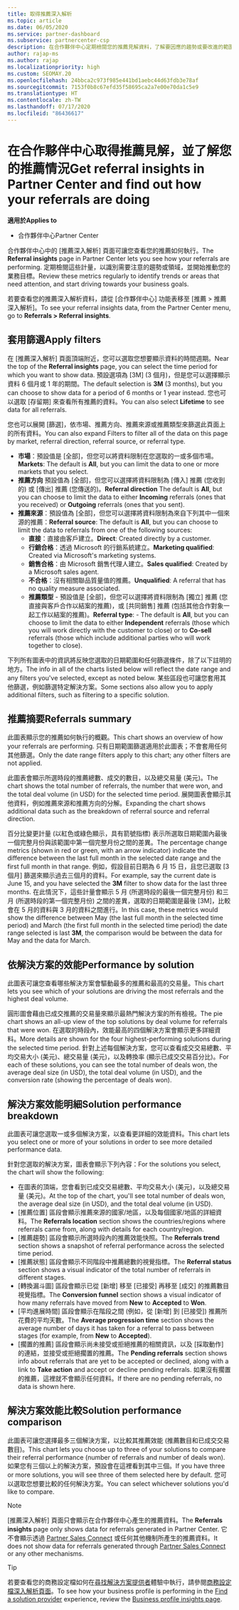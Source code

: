 ```yaml
---
title: 取得推薦深入解析
ms.topic: article
ms.date: 06/05/2020
ms.service: partner-dashboard
ms.subservice: partnercenter-csp
description: 在合作夥伴中心定期檢閱您的推薦見解資料，了解要因應的趨勢或要改進的範圍，以助您達成業務目標。
author: rajap-ms
ms.author: rajap
ms.localizationpriority: high
ms.custom: SEOMAY.20
ms.openlocfilehash: 24bbca2c973f985e441bd1aebc44d63fdb3e78af
ms.sourcegitcommit: 7153f0b8c67efd35f58695ca2a7e00e70da1c5e9
ms.translationtype: HT
ms.contentlocale: zh-TW
ms.lasthandoff: 07/17/2020
ms.locfileid: "86436617"
---
```

# <a name="get-referral-insights-in-partner-center-and-find-out-how-your-referrals-are-doing"></a><span data-ttu-id="e9242-103">在合作夥伴中心取得推薦見解，並了解您的推薦情況</span><span class="sxs-lookup"><span data-stu-id="e9242-103">Get referral insights in Partner Center and find out how your referrals are doing</span></span>

<span data-ttu-id="e9242-104">**適用於**</span><span class="sxs-lookup"><span data-stu-id="e9242-104">**Applies to**</span></span>

- <span data-ttu-id="e9242-105">合作夥伴中心</span><span class="sxs-lookup"><span data-stu-id="e9242-105">Partner Center</span></span>

<span data-ttu-id="e9242-106">合作夥伴中心中的 [推薦深入解析] 頁面可讓您查看您的推薦如何執行。</span><span class="sxs-lookup"><span data-stu-id="e9242-106">The **Referral insights** page in Partner Center lets you see how your referrals are performing.</span></span> <span data-ttu-id="e9242-107">定期檢閱這些計量，以識別需要注意的趨勢或領域，並開始推動您的業務目標。</span><span class="sxs-lookup"><span data-stu-id="e9242-107">Review these metrics regularly to identify trends or areas that need attention, and start driving towards your business goals.</span></span>

<span data-ttu-id="e9242-108">若要查看您的推薦深入解析資料，請從 [合作夥伴中心] 功能表移至 [推薦 > 推薦深入解析]。</span><span class="sxs-lookup"><span data-stu-id="e9242-108">To see your referral insights data, from the Partner Center menu, go to **Referrals > Referral insights**.</span></span>

## <a name="apply-filters"></a><span data-ttu-id="e9242-109">套用篩選</span><span class="sxs-lookup"><span data-stu-id="e9242-109">Apply filters</span></span>

<span data-ttu-id="e9242-110">在 [推薦深入解析] 頁面頂端附近，您可以選取您想要顯示資料的時間週期。</span><span class="sxs-lookup"><span data-stu-id="e9242-110">Near the top of the **Referral insights** page, you can select the time period for which you want to show data.</span></span> <span data-ttu-id="e9242-111">預設選項為 [3M] (3 個月)，但是您可以選擇顯示資料 6 個月或 1 年的期間。</span><span class="sxs-lookup"><span data-stu-id="e9242-111">The default selection is **3M** (3 months), but you can choose to show data for a period of 6 months or 1 year instead.</span></span> <span data-ttu-id="e9242-112">您也可以選取 [存留期] 來查看所有推薦的資料。</span><span class="sxs-lookup"><span data-stu-id="e9242-112">You can also select **Lifetime** to see data for all referrals.</span></span>

<span data-ttu-id="e9242-113">您也可以展開 [篩選]，依市場、推薦方向、推薦來源或推薦類型來篩選此頁面上的所有資料。</span><span class="sxs-lookup"><span data-stu-id="e9242-113">You can also expand Filters to filter all of the data on this page by market, referral direction, referral source, or referral type.</span></span>
- <span data-ttu-id="e9242-114">**市場**：預設值是 [全部]，但您可以將資料限制在您選取的一或多個市場。</span><span class="sxs-lookup"><span data-stu-id="e9242-114">**Markets**: The default is **All**, but you can limit the data to one or more markets that you select.</span></span>
- <span data-ttu-id="e9242-115">**推薦方向** 預設值為 [全部]，但您可以選擇將資料限制為 [傳入] 推薦 (您收到的) 或 [傳出] 推薦 (您傳送的)。</span><span class="sxs-lookup"><span data-stu-id="e9242-115">**Referral direction** The default is **All**, but you can choose to limit the data to either **Incoming** referrals (ones that you received) or **Outgoing** referrals (ones that you sent).</span></span>
- <span data-ttu-id="e9242-116">**推薦來源**：預設值為 [全部]，但您可以選擇將資料限制為來自下列其中一個來源的推薦：</span><span class="sxs-lookup"><span data-stu-id="e9242-116">**Referral source**: The default is **All**, but you can choose to limit the data to referrals from one of the following sources:</span></span>
  - <span data-ttu-id="e9242-117">**直接**：直接由客戶建立。</span><span class="sxs-lookup"><span data-stu-id="e9242-117">**Direct**: Created directly by a customer.</span></span>
  - <span data-ttu-id="e9242-118">**行銷合格**：透過 Microsoft 的行銷系統建立。</span><span class="sxs-lookup"><span data-stu-id="e9242-118">**Marketing qualified**: Created via Microsoft's marketing systems.</span></span>
  - <span data-ttu-id="e9242-119">**銷售合格**：由 Microsoft 銷售代理人建立。</span><span class="sxs-lookup"><span data-stu-id="e9242-119">**Sales qualified**: Created by a Microsoft sales agent.</span></span>
  - <span data-ttu-id="e9242-120">**不合格**：沒有相關聯品質量值的推薦。</span><span class="sxs-lookup"><span data-stu-id="e9242-120">**Unqualified**: A referral that has no quality measure associated.</span></span>
  - <span data-ttu-id="e9242-121">**推薦類型** - 預設值是 [全部]，但您可以選擇將資料限制為 [獨立] 推薦 (您直接與客戶合作以結案的推薦)，或 [共同銷售] 推薦 (包括其他合作對象一起工作以結案的推薦)。</span><span class="sxs-lookup"><span data-stu-id="e9242-121">**Referral type**:  - The default is **All**, but you can choose to limit the data to either **Independent** referrals (those which you will work directly with the customer to close) or to **Co-sell** referrals (those which include additional parties who will work together to close).</span></span>

<span data-ttu-id="e9242-122">下列所有圖表中的資訊將反映您選取的日期範圍和任何篩選條件，除了以下註明的地方。</span><span class="sxs-lookup"><span data-stu-id="e9242-122">The info in all of the charts listed below will reflect the date range and any filters you've selected, except as noted below.</span></span> <span data-ttu-id="e9242-123">某些區段也可讓您套用其他篩選，例如篩選特定解決方案。</span><span class="sxs-lookup"><span data-stu-id="e9242-123">Some sections also allow you to apply additional filters, such as filtering to a specific solution.</span></span>

## <a name="referrals-summary"></a><span data-ttu-id="e9242-124">推薦摘要</span><span class="sxs-lookup"><span data-stu-id="e9242-124">Referrals summary</span></span>

<span data-ttu-id="e9242-125">此圖表顯示您的推薦如何執行的概觀。</span><span class="sxs-lookup"><span data-stu-id="e9242-125">This chart shows an overview of how your referrals are performing.</span></span> <span data-ttu-id="e9242-126">只有日期範圍篩選適用於此圖表；不會套用任何其他篩選。</span><span class="sxs-lookup"><span data-stu-id="e9242-126">Only the date range filters apply to this chart; any other filters are not applied.</span></span> 

<span data-ttu-id="e9242-127">此圖表會顯示所選時段的推薦總數、成交的數目，以及總交易量 (美元)。</span><span class="sxs-lookup"><span data-stu-id="e9242-127">The chart shows the total number of referrals, the number that were won, and the total deal volume (in USD) for the selected time period.</span></span> <span data-ttu-id="e9242-128">展開圖表會顯示其他資料，例如推薦來源和推薦方向的分解。</span><span class="sxs-lookup"><span data-stu-id="e9242-128">Expanding the chart shows additional data such as the breakdown of referral source and referral direction.</span></span> 

<span data-ttu-id="e9242-129">百分比變更計量 (以紅色或綠色顯示，具有箭號指標) 表示所選取日期範圍內最後一個完整月份與該範圍中第一個完整月份之間的差異。</span><span class="sxs-lookup"><span data-stu-id="e9242-129">The percentage change metrics (shown in red or green, with an arrow indicator) indicate the difference between the last full month in the selected date range and the first full month in that range.</span></span> <span data-ttu-id="e9242-130">例如，假設目前日期為 6 月 15 日，且您已選取 [3 個月] 篩選來顯示過去三個月的資料。</span><span class="sxs-lookup"><span data-stu-id="e9242-130">For example, say the current date is June 15, and you have selected the **3M** filter to show data for the last three months.</span></span> <span data-ttu-id="e9242-131">在此情況下，這些計量會顯示 5 月 (所選時段的最後一個完整月份) 和三月 (所選時段的第一個完整月份) 之間的差異，選取的日期範圍是最後 [3M]，比較會在 5 月的資料與 3 月的資料之間進行。</span><span class="sxs-lookup"><span data-stu-id="e9242-131">In this case, these metrics would show the difference between May (the last full month in the selected time period) and March (the first full month in the selected time period) the date range selected is last **3M**, the comparison would be between the data for May and the data for March.</span></span>

## <a name="performance-by-solution"></a><span data-ttu-id="e9242-132">依解決方案的效能</span><span class="sxs-lookup"><span data-stu-id="e9242-132">Performance by solution</span></span>

<span data-ttu-id="e9242-133">此圖表可讓您查看哪些解決方案會驅動最多的推薦和最高的交易量。</span><span class="sxs-lookup"><span data-stu-id="e9242-133">This chart lets you see which of your solutions are driving the most referrals and the highest deal volume.</span></span>

<span data-ttu-id="e9242-134">圓形圖會藉由已成交推薦的交易量來顯示最熱門解決方案的所有檢視。</span><span class="sxs-lookup"><span data-stu-id="e9242-134">The pie chart shows an all-up view of the top solutions by deal volume for referrals that were won.</span></span> <span data-ttu-id="e9242-135">在選取的時段內，效能最高的四個解決方案會顯示更多詳細資料。</span><span class="sxs-lookup"><span data-stu-id="e9242-135">More details are shown for the four highest-performing solutions during the selected time period.</span></span> <span data-ttu-id="e9242-136">針對上述每個解決方案，您可以查看成交交易總數、平均交易大小 (美元)、總交易量 (美元)，以及轉換率 (顯示已成交交易百分比)。</span><span class="sxs-lookup"><span data-stu-id="e9242-136">For each of these solutions, you can see the total number of deals won, the average deal size (in USD), the total deal volume (in USD), and the conversion rate (showing the percentage of deals won).</span></span>

## <a name="solution-performance-breakdown"></a><span data-ttu-id="e9242-137">解決方案效能明細</span><span class="sxs-lookup"><span data-stu-id="e9242-137">Solution performance breakdown</span></span>

<span data-ttu-id="e9242-138">此圖表可讓您選取一或多個解決方案，以查看更詳細的效能資料。</span><span class="sxs-lookup"><span data-stu-id="e9242-138">This chart lets you select one or more of your solutions in order to see more detailed performance data.</span></span>

<span data-ttu-id="e9242-139">針對您選取的解決方案，圖表會顯示下列內容：</span><span class="sxs-lookup"><span data-stu-id="e9242-139">For the solutions you select, the chart will show the following:</span></span>
- <span data-ttu-id="e9242-140">在圖表的頂端，您會看到已成交交易總數、平均交易大小 (美元)，以及總交易量 (美元)。</span><span class="sxs-lookup"><span data-stu-id="e9242-140">At the top of the chart, you'll see total number of deals won, the average deal size (in USD), and the total deal volume (in USD).</span></span>
- <span data-ttu-id="e9242-141">[推薦位置] 區段會顯示推薦來源的國家/地區，以及每個國家/地區的詳細資料。</span><span class="sxs-lookup"><span data-stu-id="e9242-141">The **Referrals location** section shows the countries/regions where referrals came from, along with details for each country/region.</span></span>
- <span data-ttu-id="e9242-142">[推薦趨勢] 區段會顯示所選時段內的推薦效能快照。</span><span class="sxs-lookup"><span data-stu-id="e9242-142">The **Referrals trend** section shows a snapshot of referral performance across the selected time period.</span></span>
- <span data-ttu-id="e9242-143">[推薦狀態] 區段會顯示不同階段中推薦總數的視覺指標。</span><span class="sxs-lookup"><span data-stu-id="e9242-143">The **Referral status** section shows a visual indicator of the total number of referrals in different stages.</span></span>
- <span data-ttu-id="e9242-144">[轉換漏斗圖] 區段會顯示已從 [新增] 移至 [已接受] 再移至 [成交] 的推薦數目視覺指標。</span><span class="sxs-lookup"><span data-stu-id="e9242-144">The **Conversion funnel** section shows a visual indicator of how many referrals have moved from **New** to **Accepted** to **Won**.</span></span>
- <span data-ttu-id="e9242-145">[平均進展時間] 區段會顯示在階段之間 (例如，從 [新增] 到 [已接受]) 推薦所花費的平均天數。</span><span class="sxs-lookup"><span data-stu-id="e9242-145">The **Average progression time** section shows the average number of days it has taken for a referral to pass between stages (for example, from **New** to **Accepted**).</span></span>
- <span data-ttu-id="e9242-146">[擱置的推薦] 區段會顯示尚未接受或拒絕推薦的相關資訊，以及 [採取動作] 的連結，並接受或拒絕擱置的推薦。</span><span class="sxs-lookup"><span data-stu-id="e9242-146">The **Pending referrals** section shows info about referrals that are yet to be accepted or declined, along with a link to **Take action** and accept or decline pending referrals.</span></span> <span data-ttu-id="e9242-147">如果沒有擱置的推薦，這裡就不會顯示任何資料。</span><span class="sxs-lookup"><span data-stu-id="e9242-147">If there are no pending referrals, no data is shown here.</span></span>

## <a name="solution-performance-comparison"></a><span data-ttu-id="e9242-148">解決方案效能比較</span><span class="sxs-lookup"><span data-stu-id="e9242-148">Solution performance comparison</span></span>

<span data-ttu-id="e9242-149">此圖表可讓您選擇最多三個解決方案，以比較其推薦效能 (推薦數目和已成交交易數目)。</span><span class="sxs-lookup"><span data-stu-id="e9242-149">This chart lets you choose up to three of your solutions to compare their referral performance (number of referrals and number of deals won).</span></span> <span data-ttu-id="e9242-150">如果您有三個以上的解決方案，預設會在這裡看到其中三個。</span><span class="sxs-lookup"><span data-stu-id="e9242-150">If you have three or more solutions, you will see three of them selected here by default.</span></span> <span data-ttu-id="e9242-151">您可以選取您想要比較的任何解決方案。</span><span class="sxs-lookup"><span data-stu-id="e9242-151">You can select whichever solutions you'd like to compare.</span></span>

> [!NOTE]
> <span data-ttu-id="e9242-152">[推薦深入解析] 頁面只會顯示在合作夥伴中心產生的推薦資料。</span><span class="sxs-lookup"><span data-stu-id="e9242-152">The **Referrals insights** page only shows data for referrals generated in Partner Center.</span></span> <span data-ttu-id="e9242-153">它不會顯示透過 [Partner Sales Connect](https://support.microsoft.com/help/3170447/learn-to-use-partner-center-sales-connect) 或任何其他機制所產生的推薦資料。</span><span class="sxs-lookup"><span data-stu-id="e9242-153">It does not show data for referrals generated through [Partner Sales Connect](https://support.microsoft.com/help/3170447/learn-to-use-partner-center-sales-connect) or any other mechanisms.</span></span>

> [!TIP]
> <span data-ttu-id="e9242-154">若要查看您的商務設定檔如何在[尋找解決方案提供者](https://www.microsoft.com/solution-providers/home)體驗中執行，請參閱[商務設定檔深入解析頁面](analyze-your-marketing-profile.md)。</span><span class="sxs-lookup"><span data-stu-id="e9242-154">To see how your business profile is performing in the [Find a solution provider](https://www.microsoft.com/solution-providers/home) experience, review the [Business profile insights page](analyze-your-marketing-profile.md).</span></span>